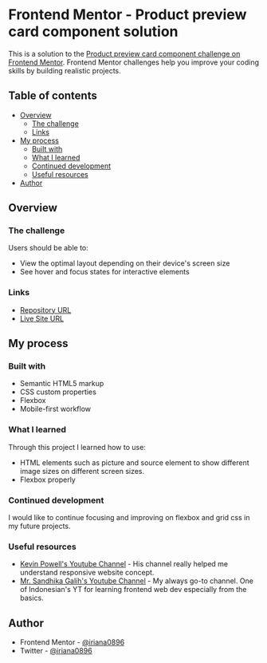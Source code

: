 # Frontend Mentor - Product preview card component solution

This is a solution to the [Product preview card component challenge on Frontend Mentor](https://www.frontendmentor.io/challenges/product-preview-card-component-GO7UmttRfa). Frontend Mentor challenges help you improve your coding skills by building realistic projects. 

## Table of contents

- [Overview](#overview)
  - [The challenge](#the-challenge)
  - [Links](#links)
- [My process](#my-process)
  - [Built with](#built-with)
  - [What I learned](#what-i-learned)
  - [Continued development](#continued-development)
  - [Useful resources](#useful-resources)
- [Author](#author)

## Overview

### The challenge

Users should be able to:

- View the optimal layout depending on their device's screen size
- See hover and focus states for interactive elements

### Links

- [Repository URL](https://github.com/iriana0896/ProductPreview-challenge)
- [Live Site URL](https://productpreview-challenge-by-iriana.netlify.app)

## My process

### Built with

- Semantic HTML5 markup
- CSS custom properties
- Flexbox
- Mobile-first workflow

### What I learned

Through this project I learned how to use:
- HTML elements such as picture and source element to show different image sizes on different screen sizes.
- Flexbox properly

### Continued development

I would like to continue focusing and improving on flexbox and grid css in my future projects.

### Useful resources

- [Kevin Powell's Youtube Channel](https://www.youtube.com/kepowob/) - His channel really helped me understand responsive website concept.
- [Mr. Sandhika Galih's Youtube Channel](https://www.youtube.com/c/WebProgrammingUNPAS/) - My always go-to channel. One of Indonesian's YT for learning frontend web dev especially from the basics.

## Author

- Frontend Mentor - [@iriana0896](https://www.frontendmentor.io/profile/iriana0896)
- Twitter - [@iriana0896](https://www.twitter.com/iriana0896)

